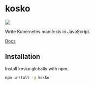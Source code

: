 # kosko

[![](https://img.shields.io/npm/v/kosko.svg)](https://www.npmjs.com/package/kosko)

Write Kubernetes manifests in JavaScript.

[Docs](https://github.com/tommy351/kosko)

## Installation

Install kosko globally with npm.

```sh
npm install -g kosko
```
